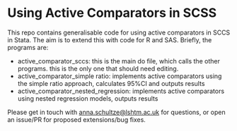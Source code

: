 # Using Active Comparators in SCSS
This repo contains generalisable code for using active comparators in SCCS in Stata. 
The aim is to extend this with code for R and SAS. Briefly, the programs are: 

   - active_comparator_sccs: this is the main do file, which calls the other programs. this is the only one that should need editing. 
   - active_comparator_simple ratio: implements active comparators using the simple ratio approach, calculates 95%CI and outputs results 
   - active_comparator_nested_regression: implements active comparators using nested regression models, outputs results 

Please get in touch with anna.schultze@lshtm.ac.uk for questions, or open an issue/PR for proposed extensions/bug fixes. 

